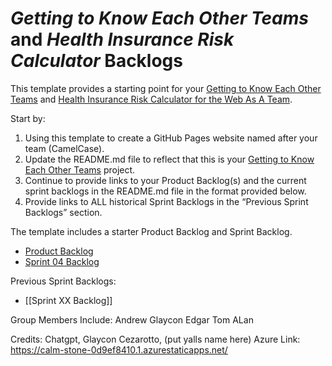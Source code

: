 # *Getting to Know Each Other Teams* and *Health Insurance Risk Calculator* Backlogs 

This template provides a starting point for your [Getting to Know Each Other Teams](https://www.lewisuniversity.org/activity/getting-to-know-each-other-teams) and
[Health Insurance Risk Calculator for the Web As A Team](https://www.lewisuniversity.org/activity/health-risk-calculator-team-web). 

Start by:
1. Using this template to create a GitHub Pages website named after your team (CamelCase).
2. Update the README.md file to reflect that this is your [Getting to Know Each Other Teams](https://www.lewisuniversity.org/activity/getting-to-know-each-other-teams) project. 
3. Continue to provide links to your Product Backlog(s) and the current sprint backlogs in the README.md file in the format provided below.
4. Provide links to ALL historical Sprint Backlogs in the “Previous Sprint Backlogs” section.

The template includes a starter Product Backlog and Sprint Backlog.
- [Product Backlog](backlogs/product-backlog.md/)
- [Sprint 04 Backlog](backlogs/sprint-04-backlog.md)

Previous Sprint Backlogs:
- [[Sprint XX Backlog]]


Group Members Include:
Andrew
Glaycon
Edgar
Tom
ALan


Credits: Chatgpt, Glaycon Cezarotto, (put yalls name here) Azure Link: https://calm-stone-0d9ef8410.1.azurestaticapps.net/